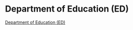 # Department of Education (ED)

[Department of Education (ED)](https://www.section508.gov/manage/section-508-assessment/2024/appendix-c-entity-summary/?id=ED)
